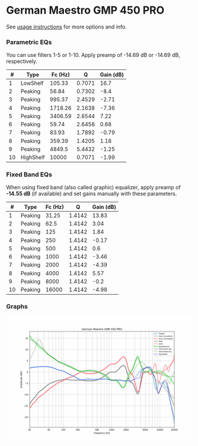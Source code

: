 # German Maestro GMP 450 PRO
See [usage instructions](https://github.com/jaakkopasanen/AutoEq#usage) for more options and info.

### Parametric EQs
You can use filters 1-5 or 1-10. Apply preamp of -14.69 dB or -14.69 dB, respectively.

|   # | Type      |   Fc (Hz) |      Q |   Gain (dB) |
|-----|-----------|-----------|--------|-------------|
|   1 | LowShelf  |    105.33 | 0.7071 |       16.7  |
|   2 | Peaking   |     56.84 | 0.7302 |       -8.4  |
|   3 | Peaking   |    995.37 | 2.4529 |       -2.71 |
|   4 | Peaking   |   1718.26 | 2.1638 |       -7.36 |
|   5 | Peaking   |   3406.59 | 2.6544 |        7.22 |
|   6 | Peaking   |     59.74 | 2.6458 |        0.68 |
|   7 | Peaking   |     83.93 | 1.7892 |       -0.79 |
|   8 | Peaking   |    359.39 | 1.4205 |        1.18 |
|   9 | Peaking   |   4849.5  | 5.4432 |       -1.25 |
|  10 | HighShelf |  10000    | 0.7071 |       -1.99 |

### Fixed Band EQs
When using fixed band (also called graphic) equalizer, apply preamp of **-14.55 dB** (if available) and set gains manually with these parameters.

|   # | Type    |   Fc (Hz) |      Q |   Gain (dB) |
|-----|---------|-----------|--------|-------------|
|   1 | Peaking |     31.25 | 1.4142 |       13.83 |
|   2 | Peaking |     62.5  | 1.4142 |        3.04 |
|   3 | Peaking |    125    | 1.4142 |        1.84 |
|   4 | Peaking |    250    | 1.4142 |       -0.17 |
|   5 | Peaking |    500    | 1.4142 |        0.6  |
|   6 | Peaking |   1000    | 1.4142 |       -3.46 |
|   7 | Peaking |   2000    | 1.4142 |       -4.39 |
|   8 | Peaking |   4000    | 1.4142 |        5.57 |
|   9 | Peaking |   8000    | 1.4142 |       -0.2  |
|  10 | Peaking |  16000    | 1.4142 |       -4.98 |

### Graphs
![](./German%20Maestro%20GMP%20450%20PRO.png)
